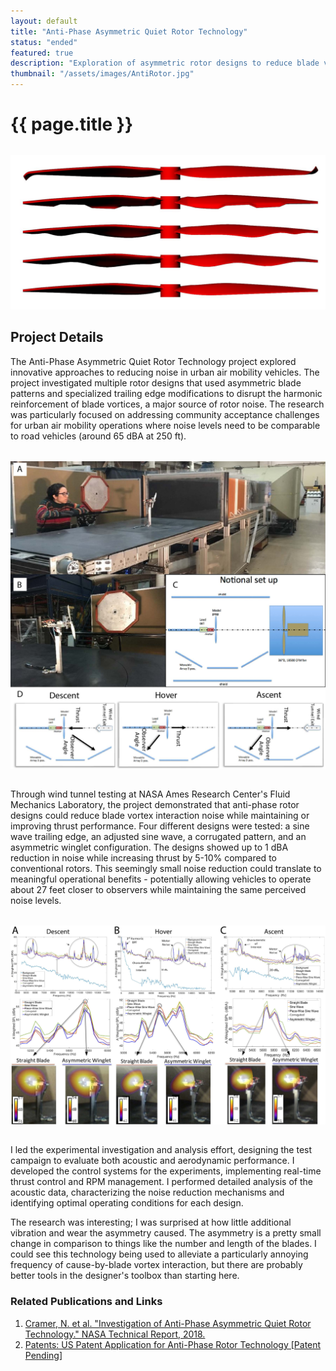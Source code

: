 ```yaml
---
layout: default
title: "Anti-Phase Asymmetric Quiet Rotor Technology"
status: "ended"
featured: true
description: "Exploration of asymmetric rotor designs to reduce blade vortex interactions."
thumbnail: "/assets/images/AntiRotor.jpg"
---
```


<h1 class="project-title">{{ page.title }}</h1>

<div style="text-align: center; margin: 2rem 0;">
    <img src="/assets/images/AntiRotor.jpg" alt="Rotor Design Comparison" title="Anti-Phase Asymmetric Quiet Rotor Technology" style="max-width: 100%; height: auto; display: block; margin: 0 auto;">
</div>

## Project Details

The Anti-Phase Asymmetric Quiet Rotor Technology project explored innovative approaches to reducing noise in urban air mobility vehicles. The project investigated multiple rotor designs that used asymmetric blade patterns and specialized trailing edge modifications to disrupt the harmonic reinforcement of blade vortices, a major source of rotor noise. The research was particularly focused on addressing community acceptance challenges for urban air mobility operations where noise levels need to be comparable to road vehicles (around 65 dBA at 250 ft).

<div style="text-align: center; margin: 2rem 0;">
    <img src="/assets/images/RotorTest.jpg" alt="Rotor Test Setup" title="NASA Ames Research Center's Fluid Mechanics Laboratory Aeroacustic Test Setup" style="max-width: 100%; height: auto; display: block; margin: 0 auto;">
</div>

Through wind tunnel testing at NASA Ames Research Center's Fluid Mechanics Laboratory, the project demonstrated that anti-phase rotor designs could reduce blade vortex interaction noise while maintaining or improving thrust performance. Four different designs were tested: a sine wave trailing edge, an adjusted sine wave, a corrugated pattern, and an asymmetric winglet configuration. The designs showed up to 1 dBA reduction in noise while increasing thrust by 5-10% compared to conventional rotors. This seemingly small noise reduction could translate to meaningful operational benefits - potentially allowing vehicles to operate about 27 feet closer to observers while maintaining the same perceived noise levels.

<div style="text-align: center; margin: 2rem 0;">
    <img src="/assets/images/RotorResults.jpg" alt="Rotor Results " title="Results of the Rotor Designs in Different Configurations" style="max-width: 100%; height: auto; display: block; margin: 0 auto;">
</div>

I led the experimental investigation and analysis effort, designing the test campaign to evaluate both acoustic and aerodynamic performance. I developed the control systems for the experiments, implementing real-time thrust control and RPM management. I performed detailed analysis of the acoustic data, characterizing the noise reduction mechanisms and identifying optimal operating conditions for each design. 

The research was interesting; I was surprised at how little additional vibration and wear the asymmetry caused. The asymmetry is a pretty small change in comparison to things like the number and length of the blades. I could see this technology being used to alleviate a particularly annoying frequency of cause-by-blade vortex interaction, but there are probably better tools in the designer's toolbox than starting here.

### Related Publications and Links
1. [Cramer, N. et al. "Investigation of Anti-Phase Asymmetric Quiet Rotor Technology." NASA Technical Report, 2018.](https://drive.google.com/file/d/1mbIMNFOCUYeCYmkOTzudhUQeh4A-e4lM/view)
2. [Patents: US Patent Application for Anti-Phase Rotor Technology [Patent Pending]](https://www.freepatentsonline.com/12162591.html)